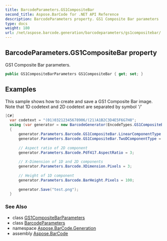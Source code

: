 ```yaml
---
title: BarcodeParameters.GS1CompositeBar
second_title: Aspose.BarCode for .NET API Reference
description: BarcodeParameters property. GS1 Composite Bar parameters
type: docs
weight: 180
url: /net/aspose.barcode.generation/barcodeparameters/gs1compositebar/
---
```

## BarcodeParameters.GS1CompositeBar property

GS1 Composite Bar parameters.

```csharp
public GS1CompositeBarParameters GS1CompositeBar { get; set; }
```

## Examples

This sample shows how to create and save a GS1 Composite Bar image. Note that 1D codetext and 2D codetext are separated by symbol '/'

```csharp
[C#]
  var codetext = "(01)03212345678906/(21)A1B2C3D4E5F6G7H8";
  using (var generator = new BarcodeGenerator(EncodeTypes.GS1CompositeBar, codetext))
  {
      generator.Parameters.Barcode.GS1CompositeBar.LinearComponentType = EncodeTypes.GS1Code128;
      generator.Parameters.Barcode.GS1CompositeBar.TwoDComponentType = TwoDComponentType.CC_A;
      
      // Aspect ratio of 2D component
      generator.Parameters.Barcode.Pdf417.AspectRatio = 3;
          
      // X-Dimension of 1D and 2D components
      generator.Parameters.Barcode.XDimension.Pixels = 3;
          
      // Height of 1D component
      generator.Parameters.Barcode.BarHeight.Pixels = 100;
      
      generator.Save("test.png");
  }
```

### See Also

* class [GS1CompositeBarParameters](../../gs1compositebarparameters/)
* class [BarcodeParameters](../)
* namespace [Aspose.BarCode.Generation](../../barcodeparameters/)
* assembly [Aspose.BarCode](../../../)


